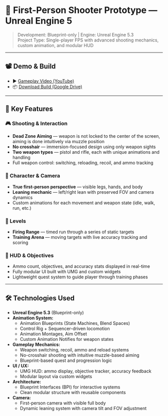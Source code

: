 # 🎯 First-Person Shooter Prototype — Unreal Engine 5

> Development: Blueprint-only | Engine: Unreal Engine 5.3  
> Project Type: Single-player FPS with advanced shooting mechanics, custom animation, and modular HUD

---

## 📽️ Demo & Build

- ▶️ [Gameplay Video (YouTube)]()
- 📦 [Download Build (Google Drive)]()

---

## 🚀 Key Features

### 🎮 Shooting & Interaction
- **Dead Zone Aiming** — weapon is not locked to the center of the screen, aiming is done intuitively via muzzle position
- **No crosshair** — immersion-focused design using only weapon sights
- **Two weapon types** — pistol and rifle, each with unique animations and handling
- Full weapon control: switching, reloading, recoil, and ammo tracking

### 🧍 Character & Camera
- **True first-person perspective** — visible legs, hands, and body
- **Leaning mechanic** — left/right lean with preserved FOV and camera dynamics
- Custom animations for each movement and weapon state (idle, walk, run, etc.)

### 🎯 Levels
- **Firing Range** — timed run through a series of static targets
- **Training Arena** — moving targets with live accuracy tracking and scoring

### 🧩 HUD & Objectives
- Ammo count, objectives, and accuracy stats displayed in real-time
- Fully modular UI built with UMG and custom widgets
- Lightweight quest system to guide player through training phases

---

## 🛠️ Technologies Used

- **Unreal Engine 5.3** (Blueprint-only)
- **Animation System:**
  - Animation Blueprints (State Machines, Blend Spaces)
  - Control Rig + Sequencer-driven locomotion
  - Animation Montages, Aim Offset
  - Custom Animation Notifies for weapon states
- **Gameplay Mechanics:**
  - Weapon switching, recoil, ammo and reload systems
  - No-crosshair shooting with intuitive muzzle-based aiming
  - Blueprint-based quest and progression logic
- **UI / UX:**
  - UMG HUD: ammo display, objective tracker, accuracy feedback
  - Modular layout via custom widgets
- **Architecture:**
  - Blueprint Interfaces (BPI) for interactive systems
  - Clean modular structure with reusable components
- **Camera:**
  - First-person camera with visible full body
  - Dynamic leaning system with camera tilt and FOV adjustment
